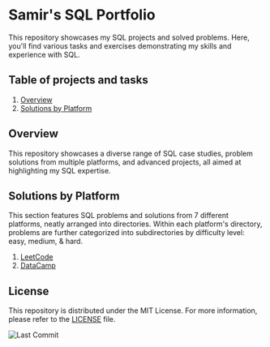 # Samir's SQL Portfolio

This repository showcases my SQL projects and solved problems. Here, you'll find various tasks and exercises demonstrating my skills and experience with SQL.

## Table of projects and tasks

1. [Overview](#overview)
2. [Solutions by Platform](#solutions-by-platform)

## Overview
This repository showcases a diverse range of SQL case studies, problem solutions from multiple platforms, and advanced projects, all aimed at highlighting my SQL expertise.

## Solutions by Platform
This section features SQL problems and solutions from 7 different platforms, neatly arranged into directories. Within each platform's directory, problems are further categorized into subdirectories by difficulty level: easy, medium, & hard.
1. [LeetCode](./LeetCode/)
2. [DataCamp](./DataCamp/)

## License

This repository is distributed under the MIT License. For more information, please refer to the [LICENSE](LICENSE) file.  









![Last Commit](https://img.shields.io/github/last-commit/samiralikperov/sql-portfolio?color=black&label=Last%20Commit&style=for-the-badge)


